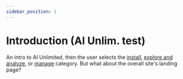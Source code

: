 ```yaml
---
sidebar_position: 1
---
```


# Introduction (AI Unlim. test)

An intro to AI Unlimited, then the user selects the [install](http://localhost:3000/td-ai-unlimited-docs/docs/category/install-ai-unlimited), [explore and analyze](http://localhost:3000/td-ai-unlimited-docs/docs/test-mary-ellen/explore-and-analyze-data), or [manage](http://localhost:3000/td-ai-unlimited-docs/docs/test-mary-ellen/manage-ai-unlimited) category. But what about the overall site's landing page?